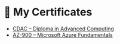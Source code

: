 # 📄 My Certificates

- [CDAC – Diploma in Advanced Computing](CDAC%20CERTIFICATE.pdf)
- [AZ-900 – Microsoft Azure Fundamentals](AZ-900%20CERTIFICATE.pdf)
